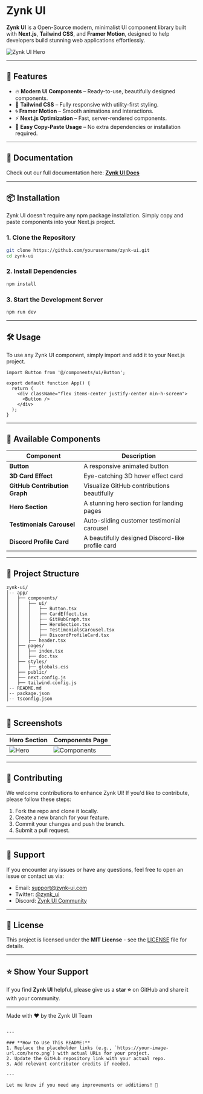 

# Zynk UI

**Zynk UI** is a Open-Source modern, minimalist UI component library built with **Next.js**, **Tailwind CSS**, and **Framer Motion**, designed to help developers build stunning web applications effortlessly.

![Zynk UI Hero](https://your-image-url.com/hero-image.png)

---

## 🚀 Features

- 🔥 **Modern UI Components** – Ready-to-use, beautifully designed components.
- 🎨 **Tailwind CSS** – Fully responsive with utility-first styling.
- 🌀 **Framer Motion** – Smooth animations and interactions.
- ⚡ **Next.js Optimization** – Fast, server-rendered components.
- 📄 **Easy Copy-Paste Usage** – No extra dependencies or installation required.

---

## 📖 Documentation

Check out our full documentation here: **[Zynk UI Docs](https://your-docs-url.com)**

---

## 📦 Installation

Zynk UI doesn't require any npm package installation. Simply copy and paste components into your Next.js project.

### **1. Clone the Repository**
```bash
git clone https://github.com/yourusername/zynk-ui.git
cd zynk-ui
```

### **2. Install Dependencies**
```bash
npm install
```

### **3. Start the Development Server**
```bash
npm run dev
```

---

## 🛠 Usage

To use any Zynk UI component, simply import and add it to your Next.js project.

```tsx
import Button from '@/components/ui/Button';

export default function App() {
  return (
    <div className="flex items-center justify-center min-h-screen">
      <Button />
    </div>
  );
}
```

---

## 🧩 Available Components

| Component                 | Description                                    |
|---------------------------|------------------------------------------------|
| **Button**                 | A responsive animated button                   |
| **3D Card Effect**         | Eye-catching 3D hover effect card               |
| **GitHub Contribution Graph** | Visualize GitHub contributions beautifully   |
| **Hero Section**           | A stunning hero section for landing pages      |
| **Testimonials Carousel**  | Auto-sliding customer testimonial carousel      |
| **Discord Profile Card**   | A beautifully designed Discord-like profile card |

---

## 📂 Project Structure

```
zynk-ui/
│-- app/
│   ├── components/
│   │   ├── ui/
│   │   │   ├── Button.tsx
│   │   │   ├── CardEffect.tsx
│   │   │   ├── GitHubGraph.tsx
│   │   │   ├── HeroSection.tsx
│   │   │   ├── TestimonialsCarousel.tsx
│   │   │   ├── DiscordProfileCard.tsx
│   │   ├── header.tsx
│   ├── pages/
│   │   ├── index.tsx
│   │   ├── doc.tsx
│   ├── styles/
│   │   ├── globals.css
│   ├── public/
│   ├── next.config.js
│   ├── tailwind.config.js
│-- README.md
│-- package.json
│-- tsconfig.json
```

---

## 🌟 Screenshots

| Hero Section                                  | Components Page                                  |
|------------------------------------------------|--------------------------------------------------|
| ![Hero](https://your-image-url.com/hero.png)   | ![Components](https://your-image-url.com/docs.png) |

---

## 👥 Contributing

We welcome contributions to enhance Zynk UI! If you'd like to contribute, please follow these steps:

1. Fork the repo and clone it locally.
2. Create a new branch for your feature.
3. Commit your changes and push the branch.
4. Submit a pull request.

---

## 📧 Support

If you encounter any issues or have any questions, feel free to open an issue or contact us via:

- Email: support@zynk-ui.com
- Twitter: [@zynk_ui](https://twitter.com/zynk_ui)
- Discord: [Zynk UI Community](https://discord.gg/zynkui)

---

## 📜 License

This project is licensed under the **MIT License** - see the [LICENSE](LICENSE) file for details.

---

## ⭐ Show Your Support

If you find **Zynk UI** helpful, please give us a **star ⭐** on GitHub and share it with your community.

---

Made with ❤️ by the Zynk UI Team
```

---

### **How to Use This README:**
1. Replace the placeholder links (e.g., `https://your-image-url.com/hero.png`) with actual URLs for your project.
2. Update the GitHub repository link with your actual repo.
3. Add relevant contributor credits if needed.

---

Let me know if you need any improvements or additions! 🚀
